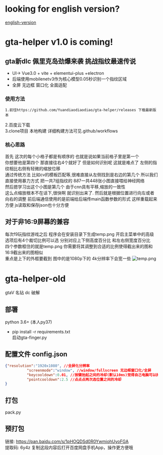 # looking for english version?
[english-version](https://github.com/Yuandiaodiaodiao/gta-helper/tree/englist-version)
# gta-helper v1.0 is coming!  
## gta新dlc 佩里克岛劲爆来袭 挑战指纹最速传说  
- UI-> Vue3.0 + vite + elementui-plus +electron  
- 后端使用mobilenetv3作为核心模型0.05秒识别一个指纹区域  
- 全屏 无边框 窗口化 全面适配  
### 使用方法  
    1.前往https://github.com/Yuandiaodiaodiao/gta-helper/releases 下载最新版本  
2.百度云下载  
3.clone项目 本地构建 详细构建方法可见.github/workflows  
### 核心思路
首先 这次的每个小格子都是有顺序的 也就是说如果当前格子里是第一个  
你想要他是第四个 那直接往右4个就好了
但是如何识别呢 这就是难点了 左侧的指纹相比右侧有轻微的缩放位移  
通过传统方法 比如cv的模板匹配等,很难直接从左侧找到是右边的第几个
所以我们直接使用暴力方式 把一共7组指纹的 8*8*7一共448张小图直接喂给神经网络  
然后摁学习出这个小图是第几个  由于cnn具有平移,缩放的一致性  
这么点缩放根本不在话下,很快啊 就识别出来了.
然后就是根据位置进行向左或者向右的调整
前后端通信使用的是前端给后端传main函数参数的形式
这样重载起来方便 js读取和保存json也十分方便

## 对于非16:9屏幕的兼容
每次f9玩指纹游戏之后 程序会在安装目录下生成temp.png
开启主菜单中的高级选项后有4个裁切比例可以选 分别对应上下侧高度百分比 和左右侧宽度百分比  
四个参数框住的就是temp.png 
你需要将其调整到合适的比例使得截出来的图和16:9截出来的图相似  
重点是上下的外框要截到
图中的是1080p下的 4k分辨率下会宽一些 
![temp.png](README.assets/temp.png)

# gta-helper-old
gtaV 名钻 dc 破解
## 部署  
python 3.6+ (本人py37)  
- pip install -r requirements.txt  
启动gta-finger.py
## 配置文件 config.json  
  ```json
 {"resolution":"1920x1080", //全屏化分辨率
            "screenmode":"window", //window/fullscreen 无边框窗口化/全屏
            "keycooldown":0.01, //按键抬起之间的冷却(默认10ms)觉得自己电脑可以的可以调成0
            "pointcooldown":2.5 //点点点两次选位置之间的冷却
}
  ```

## 打包
pack.py
## 预打包
链接: https://pan.baidu.com/s/1pHOQDSd0R0YwmiohUyoFGA   
提取码: 6y4z 复制这段内容后打开百度网盘手机App，操作更方便哦

​    
